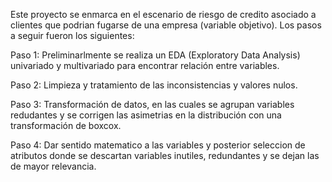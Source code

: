 Este proyecto se enmarca en el escenario de riesgo de credito asociado a clientes que podrian fugarse de una empresa (variable objetivo). 
Los pasos a seguir fueron los siguientes:

Paso 1: Preliminarlmente se realiza un EDA (Exploratory Data Analysis) univariado y multivariado para encontrar relación entre variables.

Paso 2: Limpieza y tratamiento de las inconsistencias y valores nulos. 

Paso 3: Transformación de datos, en las cuales se agrupan variables redudantes y se corrigen las asimetrias en la distribución con una transformación de boxcox. 

Paso 4: Dar sentido matematico a las variables y posterior seleccion de atributos donde se descartan variables inutiles, redundantes y se dejan las de mayor relevancia.
